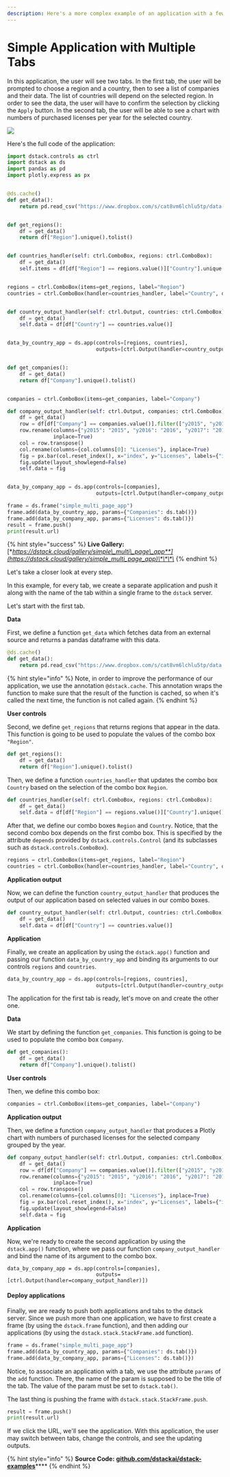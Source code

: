 ```yaml
---
description: Here's a more complex example of an application with a few tabs.
---
```


# Simple Application with Multiple Tabs

In this application, the user will see two tabs. In the first tab, the user will be prompted to choose a region and a country, then to see a list of companies and their data. The list of countries will depend on the selected region. In order to see the data, the user will have to confirm the selection by clicking the `Apply` button. In the second tab, the user will be able to see a chart with numbers of purchased licenses per year for the selected country.

![](../.gitbook/assets/ds_single_multipage_app_companies.png)

Here's the full code of the application:

```python
import dstack.controls as ctrl
import dstack as ds
import pandas as pd
import plotly.express as px


@ds.cache()
def get_data():
    return pd.read_csv("https://www.dropbox.com/s/cat8vm6lchlu5tp/data.csv?dl=1", index_col=0)


def get_regions():
    df = get_data()
    return df["Region"].unique().tolist()


def countries_handler(self: ctrl.ComboBox, regions: ctrl.ComboBox):
    df = get_data()
    self.items = df[df["Region"] == regions.value()]["Country"].unique().tolist()


regions = ctrl.ComboBox(items=get_regions, label="Region")
countries = ctrl.ComboBox(handler=countries_handler, label="Country", depends=[regions])


def country_output_handler(self: ctrl.Output, countries: ctrl.ComboBox):
    df = get_data()
    self.data = df[df["Country"] == countries.value()]


data_by_country_app = ds.app(controls=[regions, countries],
                             outputs=[ctrl.Output(handler=country_output_handler, depends=[countries])])


def get_companies():
    df = get_data()
    return df["Company"].unique().tolist()


companies = ctrl.ComboBox(items=get_companies, label="Company")

def company_output_handler(self: ctrl.Output, companies: ctrl.ComboBox):
    df = get_data()
    row = df[df["Company"] == companies.value()].filter(["y2015", "y2016", "y2017", "y2018", "y2019"], axis=1)
    row.rename(columns={"y2015": "2015", "y2016": "2016", "y2017": "2017", "y2018": "2018", "y2019": "2019"},
               inplace=True)
    col = row.transpose()
    col.rename(columns={col.columns[0]: "Licenses"}, inplace=True)
    fig = px.bar(col.reset_index(), x="index", y="Licenses", labels={"index": "Year"})
    fig.update(layout_showlegend=False)
    self.data = fig


data_by_company_app = ds.app(controls=[companies],
                             outputs=[ctrl.Output(handler=company_output_handler)])

frame = ds.frame("simple_multi_page_app")
frame.add(data_by_country_app, params={"Companies": ds.tab()})
frame.add(data_by_company_app, params={"Licenses": ds.tab()})
result = frame.push()
print(result.url)
```

{% hint style="success" %}
**Live Gallery:** [**https://dstack.cloud/gallery/simple\_multi\_page\_app**](https://dstack.cloud/gallery/simple_multi_page_app)\*\*\*\*
{% endhint %}

Let's take a closer look at every step.

In this example, for every tab, we create a separate application and push it along with the name of the tab within a single frame to the `dstack` server.

Let's start with the first tab.

**Data**

First, we define a function `get_data` which fetches data from an external source and returns a pandas dataframe with this data.

```python
@ds.cache()
def get_data():
    return pd.read_csv("https://www.dropbox.com/s/cat8vm6lchlu5tp/data.csv?dl=1", index_col=0)
```

{% hint style="info" %}
Note, in order to improve the performance of our application, we use the annotation `@dstack.cache`. This annotation wraps the function to make sure that the result of the function is cached, so when it's called the next time, the function is not called again. 
{% endhint %}

**User controls**

Second, we define `get_regions` that returns regions that appear in the data. This function is going to be used to populate the values of the combo box `"Region"`.

```python
def get_regions():
    df = get_data()
    return df["Region"].unique().tolist()
```

Then, we define a function `countries_handler` that updates the combo box `Country` based on the selection of the combo box `Region`.

```python
def countries_handler(self: ctrl.ComboBox, regions: ctrl.ComboBox):
    df = get_data()
    self.data = df[df["Region"] == regions.value()]["Country"].unique().tolist()
```

After that, we define our combo boxes `Region` and `Country`. Notice, that the second combo box depends on the first combo box. This is specified by the attribute `depends` provided by `dstack.controls.Control` \(and its subclasses such as `dstack.controls.ComboBox`\).

```python
regions = ctrl.ComboBox(items=get_regions, label="Region")
countries = ctrl.ComboBox(handler=countries_handler, label="Country", depends=[regions])
```

**Application output**

Now, we can define the function `country_output_handler` that produces the output of our application based on selected values in our combo boxes.

```python
def country_output_handler(self: ctrl.Output, countries: ctrl.ComboBox):
    df = get_data()
    self.data = df[df["Country"] == countries.value()]
```

**Application**

Finally, we create an application by using the `dstack.app()` function and passing our function `data_by_country_app` and binding its arguments to our controls `regions` and `countries`.

```python
data_by_country_app = ds.app(controls=[regions, countries],
                             outputs=[ctrl.Output(handler=country_output_handler, depends=[countries])])
```

The application for the first tab is ready, let's move on and create the other one.

**Data**

We start by defining the function `get_companies`. This function is going to be used to populate the combo box `Company`.

```python
def get_companies():
    df = get_data()
    return df["Company"].unique().tolist()
```

**User controls**

Then, we define this combo box:

```python
companies = ctrl.ComboBox(items=get_companies, label="Company")
```

**Application output**

Then, we define a function `company_output_handler` that produces a Plotly chart with numbers of purchased licenses for the selected company grouped by the year.

```python
def company_output_handler(self: ctrl.Output, companies: ctrl.ComboBox):
    df = get_data()
    row = df[df["Company"] == companies.value()].filter(["y2015", "y2016", "y2017", "y2018", "y2019"], axis=1)
    row.rename(columns={"y2015": "2015", "y2016": "2016", "y2017": "2017", "y2018": "2018", "y2019": "2019"},
               inplace=True)
    col = row.transpose()
    col.rename(columns={col.columns[0]: "Licenses"}, inplace=True)
    fig = px.bar(col.reset_index(), x="index", y="Licenses", labels={"index": "Year"})
    fig.update(layout_showlegend=False)
    self.data = fig
```

**Application**

Now, we're ready to create the second application by using the `dstack.app()` function, where we pass our function `company_output_handler` and bind the name of its argument to the combo box.

```text
data_by_company_app = ds.app(controls=[companies],
                             outputs=[ctrl.Output(handler=company_output_handler)])
```

#### Deploy applications

Finally, we are ready to push both applications and tabs to the dstack server. Since we push more than one application, we have to first create a frame \(by using the `dstack.frame` function\), and then adding our applications \(by using the `dstack.stack.StackFrame.add` function\).

```python
frame = ds.frame("simple_multi_page_app")
frame.add(data_by_country_app, params={"Companies": ds.tab()})
frame.add(data_by_company_app, params={"Licenses": ds.tab()})
```

Notice, to associate an application with a tab, we use the attribute `params` of the `add` function. There, the name of the param is supposed to be the title of the tab. The value of the param must be set to `dstack.tab()`.

The last thing is pushing the frame with `dstack.stack.StackFrame.push`.

```python
result = frame.push()
print(result.url)
```

If we click the URL, we'll see the application. With this application, the user may switch between tabs, change the controls, and see the updating outputs.

{% hint style="info" %}
**Source Code:** [**github.com/dstackai/dstack-examples**](https://github.com/dstackai/dstack-examples/tree/master/simple_multi_page_app)\*\*\*\*
{% endhint %}

